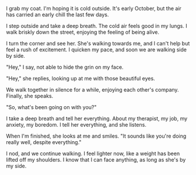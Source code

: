 I grab my coat. I'm hoping it is cold outside. It's early October, but the air has carried an early chill the last few days.

I step outside and take a deep breath. The cold air feels good in my lungs. I walk briskly down the street, enjoying the feeling of being alive.

I turn the corner and see her. She's walking towards me, and I can't help but feel a rush of excitement. I quicken my pace, and soon we are walking side by side.

"Hey," I say, not able to hide the grin on my face.

"Hey," she replies, looking up at me with those beautiful eyes.

We walk together in silence for a while, enjoying each other's company. Finally, she speaks.

"So, what's been going on with you?"

I take a deep breath and tell her everything. About my therapist, my job, my anxiety, my boredom. I tell her everything, and she listens.

When I'm finished, she looks at me and smiles. "It sounds like you're doing really well, despite everything."

I nod, and we continue walking. I feel lighter now, like a weight has been lifted off my shoulders. I know that I can face anything, as long as she's by my side.
